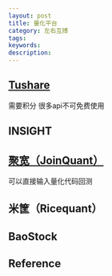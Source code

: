 ```yaml
---
layout: post
title: 量化平台
category: 左右互搏
tags: 
keywords: 
description: 
---
```



## [Tushare](https://www.tushare.pro/)

需要积分 很多api不可免费使用

## INSIGHT

## [聚宽（JoinQuant）](https://www.joinquant.com/)

可以直接输入量化代码回测

## 米筐（Ricequant）

## BaoStock

## Reference

